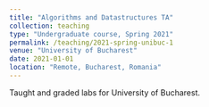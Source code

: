 ```yaml
---
title: "Algorithms and Datastructures TA"
collection: teaching
type: "Undergraduate course, Spring 2021"
permalink: /teaching/2021-spring-unibuc-1
venue: "University of Bucharest"
date: 2021-01-01
location: "Remote, Bucharest, Romania"
---
```


Taught and graded labs for University of Bucharest. 